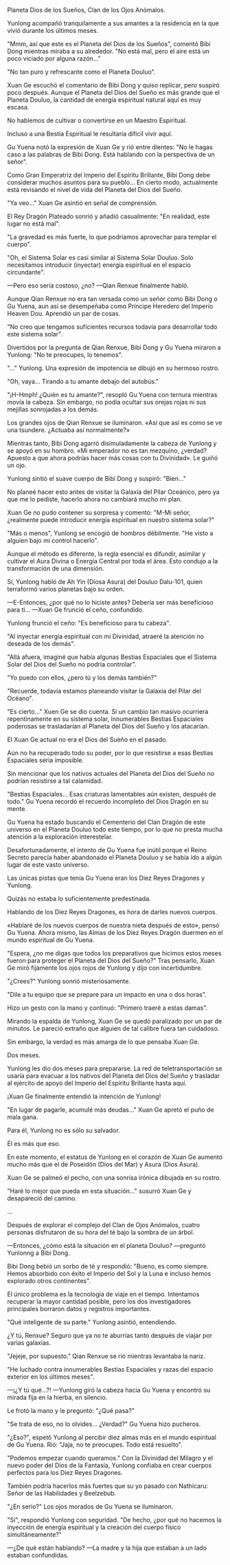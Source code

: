 
Planeta Dios de los Sueños, Clan de los Ojos Anómalos.

Yunlong acompañó tranquilamente a sus amantes a la residencia en la que vivió durante los últimos meses.

"Mmm, así que este es el Planeta del Dios de los Sueños", comentó Bibi Dong mientras miraba a su alrededor. "No está mal, pero el aire está un poco viciado por alguna razón..."

"No tan puro y refrescante como el Planeta Douluo".

Xuan Ge escuchó el comentario de Bibi Dong y quiso replicar, pero suspiró poco después. Aunque el Planeta del Dios del Sueño es más grande que el Planeta Douluo, la cantidad de energía espiritual natural aquí es muy escasa.

No hablemos de cultivar o convertirse en un Maestro Espiritual.

Incluso a una Bestia Espiritual le resultaría difícil vivir aquí.

Gu Yuena notó la expresión de Xuan Ge y rió entre dientes: "No le hagas caso a las palabras de Bibi Dong. Está hablando con la perspectiva de un señor".

Como Gran Emperatriz del Imperio del Espíritu Brillante, Bibi Dong debe considerar muchos asuntos para su pueblo... En cierto modo, actualmente está revisando el nivel de vida del Planeta del Dios del Sueño.

"Ya veo..." Xuan Ge asintió en señal de comprensión.

El Rey Dragón Plateado sonrió y añadió casualmente: "En realidad, este lugar no está mal".

"La gravedad es más fuerte, lo que podríamos aprovechar para templar el cuerpo".

"Oh, el Sistema Solar es casi similar al Sistema Solar Douluo. Solo necesitamos introducir (inyectar) energía espiritual en el espacio circundante".

—Pero eso sería costoso, ¿no? —Qian Renxue finalmente habló.

Aunque Qian Renxue no era tan versada como un señor como Bibi Dong o Gu Yuena, aun así se desempeñaba como Príncipe Heredero del Imperio Heaven Dou. Aprendió un par de cosas.

"No creo que tengamos suficientes recursos todavía para desarrollar todo este sistema solar".

Divertidos por la pregunta de Qian Renxue, Bibi Dong y Gu Yuena miraron a Yunlong: "No te preocupes, lo tenemos".

"..." Yunlong. Una expresión de impotencia se dibujó en su hermoso rostro.

"Oh, vaya... Tirando a tu amante debajo del autobús."

"¡H-Hmph! ¿Quién es tu amante?", resopló Gu Yuena con ternura mientras movía la cabeza. Sin embargo, no podía ocultar sus orejas rojas ni sus mejillas sonrojadas a los demás.

Los grandes ojos de Qian Renxue se iluminaron. «Así que así es como se ve una tsundere. ¿Actuaba así normalmente?»

Mientras tanto, Bibi Dong agarró disimuladamente la cabeza de Yunlong y se apoyó en su hombro. «Mi emperador no es tan mezquino, ¿verdad? Apuesto a que ahora podrías hacer más cosas con tu Divinidad». Le guiñó un ojo.

Yunlong sintió el suave cuerpo de Bibi Dong y suspiró: "Bien..."

No planeé hacer esto antes de visitar la Galaxia del Pilar Oceánico, pero ya que me lo pediste, hacerlo ahora no cambiará mucho mi plan.

Xuan Ge no pudo contener su sorpresa y comentó: "M-Mi señor, ¿realmente puede introducir energía espiritual en nuestro sistema solar?"

"Más o menos", Yunlong se encogió de hombros débilmente. "He visto a alguien bajo mi control hacerlo".

Aunque el método es diferente, la regla esencial es difundir, asimilar y cultivar el Aura Divina o Energía Central por toda el área. Esto condujo a la transformación de una dimensión.

Sí, Yunlong habló de Ah Yin (Diosa Asura) del Douluo Dalu-101, quien terraformó varios planetas bajo su orden.

—E-Entonces, ¿por qué no lo hiciste antes? Debería ser más beneficioso para ti... —Xuan Ge frunció el ceño, confundido.

Yunlong frunció el ceño: "Es beneficioso para tu cabeza".

"Al inyectar energía espiritual con mi Divinidad, atraeré la atención no deseada de los demás".

"Allá afuera, imaginé que había algunas Bestias Espaciales que el Sistema Solar del Dios del Sueño no podría controlar".

"Yo puedo con ellos, ¿pero tú y los demás también?"

"Recuerde, todavía estamos planeando visitar la Galaxia del Pilar del Océano".

"Es cierto..." Xuen Ge se dio cuenta. Si un cambio tan masivo ocurriera repentinamente en su sistema solar, innumerables Bestias Espaciales poderosas se trasladarían al Planeta del Dios del Sueño y los atacarían.

El Xuan Ge actual no era el Dios del Sueño en el pasado.

Aún no ha recuperado todo su poder, por lo que resistirse a esas Bestias Espaciales sería imposible.

Sin mencionar que los nativos actuales del Planeta del Dios del Sueño no podrían resistirse a tal calamidad.

"Bestias Espaciales... Esas criaturas lamentables aún existen, después de todo." Gu Yuena recordó el recuerdo incompleto del Dios Dragón en su mente.

Gu Yuena ha estado buscando el Cementerio del Clan Dragón de este universo en el Planeta Douluo todo este tiempo, por lo que no presta mucha atención a la exploración interestelar.

Desafortunadamente, el intento de Gu Yuena fue inútil porque el Reino Secreto parecía haber abandonado el Planeta Douluo y se había ido a algún lugar de este vasto universo.

Las únicas pistas que tenía Gu Yuena eran los Diez Reyes Dragones y Yunlong.

Quizás no estaba lo suficientemente predestinada.

Hablando de los Diez Reyes Dragones, es hora de darles nuevos cuerpos.

«Hablaré de los nuevos cuerpos de nuestra nieta después de esto», pensó Gu Yuena. Ahora mismo, las Almas de los Diez Reyes Dragón duermen en el mundo espiritual de Gu Yuena.

"Espera, ¿no me digas que todos los preparativos que hicimos estos meses fueron para proteger el Planeta del Dios del Sueño?" Tras pensarlo, Xuan Ge miró fijamente los ojos rojos de Yunlong y dijo con incertidumbre.

"¿Crees?" Yunlong sonrió misteriosamente.

"Dile a tu equipo que se prepare para un impacto en una o dos horas".

Hizo un gesto con la mano y continuó: "Primero traeré a estas damas".

Mirando la espalda de Yunlong, Xuan Ge se quedó paralizado por un par de minutos. Le pareció extraño que alguien de tal calibre fuera tan cuidadoso.

Sin embargo, la verdad es más amarga de lo que pensaba Xuan Ge.

Dos meses.

Yunlong les dio dos meses para prepararse. La red de teletransportación se usaría para evacuar a los nativos del Planeta del Dios del Sueño y trasladar al ejército de apoyo del Imperio del Espíritu Brillante hasta aquí.

¡Xuan Ge finalmente entendió la intención de Yunlong!

"En lugar de pagarle, acumulé más deudas..." Xuan Ge apretó el puño de mala gana.

Para él, Yunlong no es sólo su salvador.

Él es más que eso.

En este momento, el estatus de Yunlong en el corazón de Xuan Ge aumentó mucho más que el de Poseidón (Dios del Mar) y Asura (Dios Asura).

Xuan Ge se palmeó el pecho, con una sonrisa irónica dibujada en su rostro.

"Haré lo mejor que pueda en esta situación..." susurró Xuan Ge y desapareció del camino.

...

Después de explorar el complejo del Clan de Ojos Anómalos, cuatro personas disfrutaron de su hora del té bajo la sombra de un árbol.

—Entonces, ¿cómo está la situación en el planeta Douluo? —preguntó Yunlonng a Bibi Dong.

Bibi Dong bebió un sorbo de té y respondió: "Bueno, es como siempre. Hemos absorbido con éxito el Imperio del Sol y la Luna e incluso hemos explorado otros continentes".

El único problema es la tecnología de viaje en el tiempo. Intentamos recuperar la mayor cantidad posible, pero los dos investigadores principales borraron datos y registros importantes.

"Qué inteligente de su parte." Yunlong asintió, entendiendo.

¿Y tú, Renxue? Seguro que ya no te aburrías tanto después de viajar por varias galaxias.

"Jejeje, por supuesto." Qian Renxue se rió mientras levantaba la nariz.

"He luchado contra innumerables Bestias Espaciales y razas del espacio exterior en los últimos meses".

—¡¿Y tú qué...?! —Yunlong giró la cabeza hacia Gu Yuena y encontró su mirada fija en la hierba, en silencio.

Le frotó la mano y le preguntó: "¿Qué pasa?"

"Se trata de eso, no lo olvides... ¿Verdad?" Gu Yuena hizo pucheros.

"¿Eso?", espetó Yunlong al percibir diez almas más en el mundo espiritual de Gu Yuena. Rió: "Jaja, no te preocupes. Todo está resuelto".

"Podemos empezar cuando queramos." Con la Divinidad del Milagro y el nuevo poder del Dios de la Fantasía, Yunlong confiaba en crear cuerpos perfectos para los Diez Reyes Dragones.

También podría hacerlos más fuertes que su yo pasado con Nathicaru: Señor de las Habilidades y Beelzebub.

"¿En serio?" Los ojos morados de Gu Yuena se iluminaron.

"Sí", respondió Yunlong con seguridad. "De hecho, ¿por qué no hacemos la inyección de energía espiritual y la creación del cuerpo físico simultáneamente?"

—¿De qué están hablando? —La madre y la hija que estaban a un lado estaban confundidas.